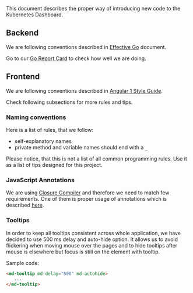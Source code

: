 This document describes the proper way of introducing new code to the Kubernetes Dashboard.

## Backend

We are following conventions described in [Effective Go](https://golang.org/doc/effective_go.html) document.

Go to our [Go Report Card](https://goreportcard.com/report/github.com/kubernetes/dashboard) to check how well
we are doing.

## Frontend

We are following conventions described in 
[Angular 1 Style Guide](https://github.com/johnpapa/angular-styleguide/blob/master/a1/README.md).

Check following subsections for more rules and tips.

### Naming conventions

Here is a list of rules, that we follow:

- self-explanatory names
- private method and variable names should end with a `_`
 
Please notice, that this is not a list of all common programming rules. Use it as a list of tips designed for this
project.

### JavaScript Annotations

We are using [Closure Compiler](https://developers.google.com/closure/compiler/) and therefore we need to match few
requirements. One of them is proper usage of annotations which is described 
[here](https://github.com/google/closure-compiler/wiki/Annotating-JavaScript-for-the-Closure-Compiler).

### Tooltips

In order to keep all tooltips consistent across whole application, we have decided to use 500 ms delay and auto-hide
option. It allows us to avoid flickering when moving mouse over the pages and to hide tooltips after mouse is
elsewhere but focus is still on the element with tooltip.

Sample code:

``` html
<md-tooltip md-delay="500" md-autohide>
   ...
</md-tooltip>
```